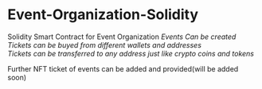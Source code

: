 # Event-Organization-Solidity
Solidity Smart Contract for Event Organization
*Events Can be created*
<br>
*Tickets can be buyed from different wallets and addresses*<br>
*Tickets can be transferred to any address just like crypto coins and tokens*<br>

Further NFT ticket of events can be added and provided(will be added soon)
